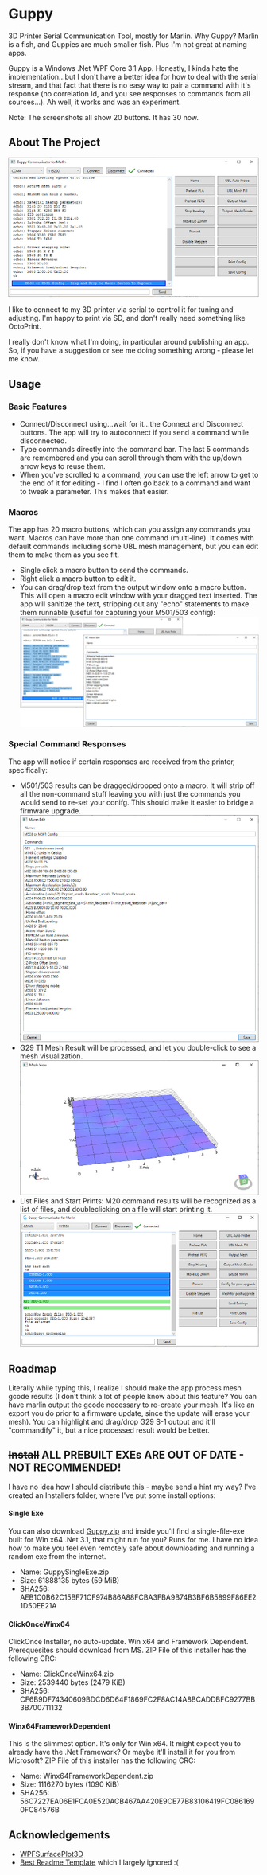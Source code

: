 # Guppy
3D Printer Serial Communication Tool, mostly for Marlin. Why Guppy? Marlin is a fish, and Guppies are much smaller fish. Plus I'm not great at naming apps.

Guppy is a Windows .Net WPF Core 3.1 App. Honestly, I kinda hate the implementation...but I don't have a better idea for how to deal with the serial stream, and that fact that there is no easy way to pair a command with it's response (no correlation Id, and you see responses to commands from all sources...). Ah well, it works and was an experiment.

Note: The screenshots all show 20 buttons. It has 30 now.

<!-- ABOUT THE PROJECT -->
## About The Project

![Product Name Screen Shot][product-screenshot]

I like to connect to my 3D printer via serial to control it for tuning and adjusting. I'm happy to print via SD, and don't really need something like OctoPrint.

I really don't know what I'm doing, in particular around publishing an app. So, if you have a suggestion or see me doing something wrong - please let me know.

<!-- USAGE EXAMPLES -->
## Usage
### Basic Features
* Connect/Disconnect using...wait for it...the Connect and Disconnect buttons. The app will try to autoconnect if you send a command while disconnected.
* Type commands directly into the command bar. The last 5 commands are remembered and you can scroll through them with the up/down arrow keys to reuse them.
* When you've scrolled to a command, you can use the left arrow to get to the end of it for editing - I find I often go back to a command and want to tweak a parameter. This makes that easier.

### Macros
The app has 20 macro buttons, which can you assign any commands you want. Macros can have more than one command (multi-line). It comes with default commands including some UBL mesh management, but you can edit them to make them as you see fit.
* Single click a macro button to send the commands.
* Right click a macro button to edit it.
* You can drag/drop text from the output window onto a macro button. This will open a macro edit window with your dragged text inserted. The app will sanitize the text, stripping out any "echo" statements to make them runnable (useful for capturing your M501/503 config):
![Product Name Screen Shot][text-drag-drop-screenshot]

### Special Command Responses
The app will notice if certain responses are received from the printer, specifically:
* M501/503 results can be dragged/dropped onto a macro. It will strip off all the non-command stuff leaving you with just the commands you would send to re-set your conifg. This should make it easier to bridge a firmware upgrade.
![config-to-marco-screenshot]
* G29 T1 Mesh Result will be processed, and let you double-click to see a mesh visualization.
![mesh-view-screenshot]
* List Files and Start Prints: M20 command results will be recognized as a list of files, and doubleclicking on a file will start printing it.
![file-list-screenshot]

<!-- ROADMAP -->
## Roadmap
Literally while typing this, I realize I should make the app process mesh gcode results (I don't think a lot of people know about this feature? You can have marlin output the gcode necessary to re-create your mesh. It's like an export you do prior to a firmware update, since the update will erase your mesh). You can highlight and drag/drop G29 S-1 output and it'll "commandify" it, but a nice processed result would be better.

<!-- Install -->
## ~~Install~~ ALL PREBUILT EXEs ARE OUT OF DATE - NOT RECOMMENDED!
I have no idea how I should distribute this - maybe send a hint my way?
I've created an Installers folder, where I've put some install options:

#### Single Exe 
You can also download [Guppy.zip][exe-link] and inside you'll find a single-file-exe built for Win x64 .Net 3.1, that might run for you? Runs for me. I have no idea how to make you feel even remotely safe about downloading and running a random exe from the internet.

* Name: GuppySingleExe.zip
* Size: 61888135 bytes (59 MiB)
* SHA256: AEB1C0B62C15BF71CF974B86A88FCBA3FBA9B74B3BF6B5899F86EE21D50EE21A

#### ClickOnceWinx64
ClickOnce Installer, no auto-update. Win x64 and Framework Dependent. Prerequesites should download from MS.
ZIP File of this installer has the following CRC:

* Name: ClickOnceWinx64.zip
* Size: 2539440 bytes (2479 KiB)
* SHA256: CF6B9DF74340609BDCD6D64F1869FC2F8AC14A8BCADDBFC9277BB3B700711132




#### Winx64FrameworkDependent
This is the slimmest option. It's only for Win x64. It might expect you to already have the .Net Framework? Or maybe it'll install it for you from Microsoft?
ZIP File of this installer has the following CRC:

* Name: Winx64FrameworkDependent.zip
* Size: 1116270 bytes (1090 KiB)
* SHA256: 56C7227EA06E1FCA0E520ACB467AA420E9CE77B83106419FC0861690FC84576B

<!-- ACKNOWLEDGEMENTS -->
## Acknowledgements
* [WPFSurfacePlot3D](https://github.com/brittanybelle/wpf-surfaceplot3d)
* [Best Readme Template](https://github.com/othneildrew/Best-README-Template) which I largely ignored :(


<!-- MARKDOWN LINKS & IMAGES -->
<!-- https://www.markdownguide.org/basic-syntax/#reference-style-links -->
[product-screenshot]: Images/M503ProcessedResponse.jpg
[text-drag-drop-screenshot]: Images/TextDragDropCommandified.jpg
[config-to-marco-screenshot]: Images/ConfigTurnedIntoMacro.jpg
[mesh-view-screenshot]: Images/MeshView.jpg
[file-list-screenshot]: Images/FileListAndPrintStart.jpg
[exe-link]: /Installers/GuppySingleExe.zip
